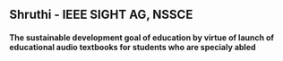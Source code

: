 ## Shruthi -  IEEE  SIGHT AG, NSSCE
#### The sustainable development goal of education by virtue of launch of educational audio textbooks for students who are specialy abled
